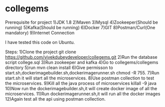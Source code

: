 # collegems
Prerequisite for project
1)JDK 1.8
2)Maven
3)Mysql 
4)Zookeeper(Should be running)
5)Kafka(Should be running)
6)Docker
7)GIT
8)Postman/Curl(One mandatory)
9)Internet Connection

I have tested this code on Ubuntu.

Steps:
1)Clone the project
git clone https://github.com/vivekdubeydeveloper/collegems.git
2)Run the database script college.sql
3)Run zookeeper and kafka
4)Go to collegems/collegems directory
5)run mvn clean install
6)Give permisson to start.sh,dockerimagebuilder.sh,dockerimagerunner.sh
chmod -R 755.
7)Run start.sh it will start all the microservices.
8)Use postman collection to test the microservices.
9)Kill all the java process of microservices
killall -9 java
10)Now run the dockerimagebuilder.sh,it will create docker image of all the microservices.
11)Run dockerimagerunner.sh,it will run all the docker images
12)Again test all the api using postman collection.




